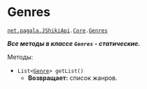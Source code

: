 [//]: # (Created by Firely-Pasha on 02.01.2018)

# Genres

[`net.pagala.JShikiApi`](../../README.md)`.`[`Сore`](../Core.md)`.`[`Genres`](../../src/main/java/net/pagala/JShikiApi/Core/Genres.java)

***Все методы в классе `Genres` - статические.***

Методы:

* `List<`[`Genre`](../Items/Genre.md)`> getList()`
    * **Возвращает:** список жанров.